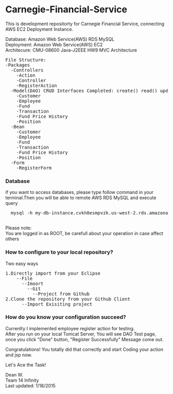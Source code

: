 # Carnegie-Financial-Service

This is development repositorty for Carnegie Financial Service, connecting AWS EC2 Deployment Instance.  

Database: Amazon Web Service(AWS) RDS MySQL  
Deployment: Amazon Web Service(AWS) EC2  
Architecure: CMU-08600 Java-J2EEE HW9 MVC Architecture  

<pre>
File Structure:
-Packages
  -Controllers
    -Action
    -Controller
    -RegisterAction
  -Model(DAO) CRUD Interfaces Completed: create() read() update() delete()
    -Customer
    -Employee
    -Fund
    -Transaction
    -Fund Price History
    -Position
  -Bean
    -Customer
    -Employee
    -Fund
    -Transaction
    -Fund Price History
    -Position
  -Form
    -RegisterForm
</pre>

### Database
  if you want to access databases, please type follow command in your terminal.Then you will be able to remote AWS RDS MySQL and execute query 
  <pre>
  mysql -h my-db-instance.cvkh8esmpvzk.us-west-2.rds.amazonaws.com -u root -p 12345678
  </pre>
  
  Please note:  
      You are logged in as ROOT, be carefull about your operation in case affect others
  
### How to configure to your local repository? 
Two easy ways 
<pre>
1.Directly import from your Eclipse 
    --File
      --Imoort
        --Git
          --Project from Github
2.Clone the repository from your Github Client
      --Import Exisiting project
</pre>

### How do you know your configuration succeed?
Currenlty I implemented employee register action for testing.   
After you run on your local Tomcat Server,  You will see DAO Test page, once you click "Done" button, "Register Successfully" Message come out. 

Congratulations! You totally did that correctly and start Coding your action and jsp now.

Let's Ace the Task!

Dean W.  
Team 14 Infinity  
Last updated: 1/18/2015
